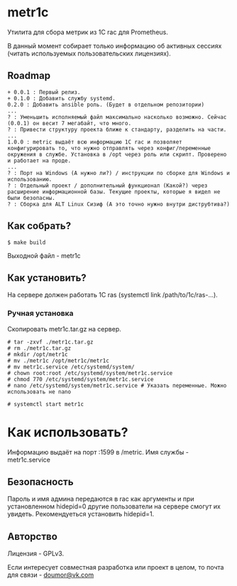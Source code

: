# metr1c
Утилита для сбора метрик из 1С rac для Prometheus.

В данный момент собирает только информацию об активных сессиях (читать используемых пользовательских лицензиях).

## Roadmap

```
+ 0.0.1 : Первый релиз.
+ 0.1.0 : Добавить службу systemd.
0.2.0 : Добавить ansible роль. (Будет в отдельном репозитории)
...
? : Уменьшить исполняемый файл максимально насколько возможно. Сейчас (0.0.1) он весит 7 мегабайт, что много.
? : Привести структуру проекта ближе к стандарту, разделить на части.
...
1.0.0 : metric выдаёт всю информацию 1С rac и позволяет конфигурировать то, что нужно отправлять через конфиг/переменные окружения в службе. Установка в /opt через роль или скрипт. Проверено и работает на проде.
...
? : Порт на Windows (А нужно ли?) / инструкции по сборке для Windows и использованию.
? : Отдельный проект / дополнительный функционал (Какой?) через расширение информационной базы. Текущие проекты, которые я видел не были безопасны.
? : Сборка для ALT Linux Сизиф (А это точно нужно внутри диструбтива?)
```

## Как собрать?
```
$ make build
```

Выходной файл - metr1c

## Как установить?
На сервере должен работать 1С ras (systemctl link /path/to/1c/ras-...).

### Ручная установка
Скопировать metr1c.tar.gz на сервер.
```
# tar -zxvf ./metr1c.tar.gz
# rm ./metr1c.tar.gz
# mkdir /opt/metr1c
# mv ./metr1c /opt/metr1c/metr1c
# mv metr1c.service /etc/systemd/system/
# chown root:root /etc/systemd/system/metr1c.service
# chmod 770 /etc/systemd/system/metr1c.service
# nano /etc/systemd/system/metr1c.service # Указать переменные. Можно использовать не nano

# systemctl start metr1c
```
# Как использовать?

Информацию выдаёт на порт :1599 в /metric. Имя службы - metr1c.service

## Безопасность

Пароль и имя админа передаются в rac как аргументы и при установленном hidepid=0 другие пользователи на сервере смогут их увидеть. Рекомендуеться установить hidepid=1.

## Авторство
Лицензия - GPLv3.

Если интересует совместная разработка или проект в целом, то почта для связи - doumor@vk.com

